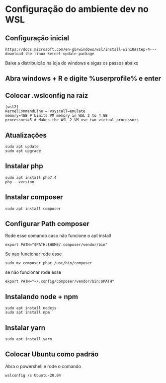 # Configuração do ambiente dev no WSL

## Configuração inicial

```
https://docs.microsoft.com/en-gb/windows/wsl/install-win10#step-4---download-the-linux-kernel-update-package
```
Baixe a distribuição na loja do windows e sigas os passos abaixo

## Abra windows + R e digite %userprofile% e enter

## Colocar .wslconfig na raiz
```
[wsl2]
KernelCommandLine = vsyscall=emulate
memory=4GB # Limits VM memory in WSL 2 to 4 GB
processors=5 # Makes the WSL 2 VM use two virtual processors
```

## Atualizações
```
sudo apt update
sudo apt upgrade
```

## Instalar php
```
sudo apt install php7.4
php --version
```

## Instalar composer
```
sudo apt install composer
```

## Configurar Path composer
Rode esse comando caso não funcione o apt install
```
export PATH="$PATH:$HOME/.composer/vendor/bin"
```

Se nao funcionar rode esse
```
sudo mv composer.phar /usr/bin/composer
```

se não funcionar rode esse 
```
export PATH="~/.config/composer/vendor/bin:$PATH"
```

## Instalando node + npm
```
sudo apt install nodejs
sudo apt install npm
```

## Instalar yarn
```
sudo apt install yarn
```

## Colocar Ubuntu como padrão
Abra o powershell e rode o comando
```
wslconfig /s Ubuntu-20.04
```
